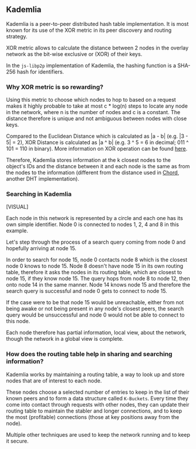 ## Kademlia

Kademlia is a peer-to-peer distributed hash table implementation. It is most known for its use of the XOR metric in its peer discovery and routing strategy.

XOR metric allows to calculate the distance between 2 nodes in the overlay network as the bit-wise exclusive or (XOR) of their keys.

In the `js-libp2p` implementation of Kademlia, the hashing function is a SHA-256 hash for identifiers.

### Why XOR metric is so rewarding?

Using this metric to choose which nodes to hop to based on a request makes it highly probable to take at most c * log(n) steps to locate any node in the network, where n is the number of nodes and c is a constant. The distance therefore is unique and not ambiguous between nodes with close keys.

Compared to the Euclidean Distance which is calculated as |a - b| (e.g. |3 - 5| = 2), XOR Distance is calculated as |a ^ b| (e.g. 3 ^ 5 = 6 in decimal; 011 ^ 101 = 110 in binary). More information on XOR operation can be found [here](https://en.wikipedia.org/wiki/XOR_gate#Applications "XOR Operation Applications on Wikipedia").

Therefore, Kademlia stores information at the k closest nodes to the object's IDs and the distance between it and each node is the same as from the nodes to the information (different from the distance used in [Chord](https://en.wikipedia.org/wiki/Chord_(peer-to-peer) "Chord on Wikipedia"), another DHT implementation).

### Searching in Kademlia

[VISUAL]

Each node in this network is represented by a circle and each one has its own simple identifier. Node 0 is connected to nodes 1, 2, 4 and 8 in this example. 

Let's step through the process of a search query coming from node 0 and hopefully arriving at node 15.

In order to search for node 15, node 0 contacts node 8 which is the closest node 0 knows to node 15. Node 8 doesn't have node 15 in its own routing table, therefore it asks the nodes in its routing table, which are closest to node 15, if they know node 15. The query hops from node 8 to node 12, then onto node 14 in the same manner. Node 14 knows node 15 and therefore the search query is successful and node 0 gets to connect to node 15.

If the case were to be that node 15 would be unreachable, either from not being awake or not being present in any node's closest peers, the search query would be unsuccessful and node 0 would not be able to connect to this node.

Each node therefore has partial information, local view, about the network, though the network in a global view is complete.

### How does the routing table help in sharing and searching information?

Kademlia works by maintaining a routing table, a way to look up and store nodes that are of interest to each node.

These nodes choose a selected number of entries to keep in the list of their known peers and to form a data structure called `K-Buckets`. 
Every time they come into contact through requests with other nodes, they can update their routing table to maintain the stabler and longer connections, and to keep the most (profitable) connections (those at key positions away from the node).

Multiple other techniques are used to keep the network running and to keep it secure.
